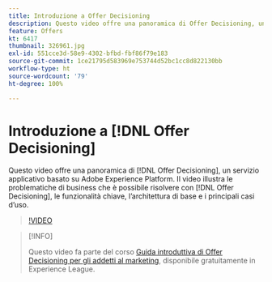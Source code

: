 ```yaml
---
title: Introduzione a Offer Decisioning
description: Questo video offre una panoramica di Offer Decisioning, un servizio applicativo basato su Adobe Experience Platform.
feature: Offers
kt: 6417
thumbnail: 326961.jpg
exl-id: 551cce3d-58e9-4302-bfbd-fbf86f79e183
source-git-commit: 1ce21795d583969e753744d52bc1cc8d822130bb
workflow-type: ht
source-wordcount: '79'
ht-degree: 100%

---
```


# Introduzione a [!DNL Offer Decisioning]

Questo video offre una panoramica di [!DNL Offer Decisioning], un servizio applicativo basato su Adobe Experience Platform. Il video illustra le problematiche di business che è possibile risolvere con [!DNL Offer Decisioning], le funzionalità chiave, l’architettura di base e i principali casi d’uso.


>[!VIDEO](https://video.tv.adobe.com/v/326961?quality=12&learn=on)

>[!INFO]
>
> Questo video fa parte del corso [Guida introduttiva di Offer Decisioning per gli addetti al marketing](https://experienceleague.adobe.com/?recommended=ExperiencePlatform-U-1-2020.1.offerdecisioning), disponibile gratuitamente in Experience League.
